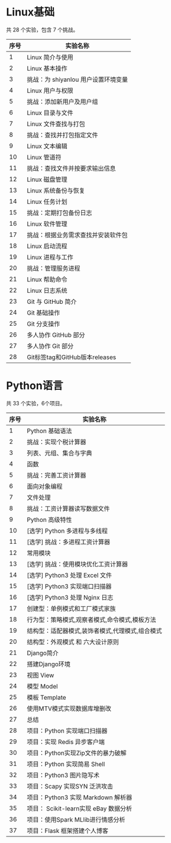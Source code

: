 # Linux基础

共 28 个实验，包含 7 个挑战。

| 序号 | 实验名称                            |
| ---- | ----------------------------------- |
| 1    | Linux 简介与使用                    |
| 2    | Linux 基本操作                      |
| 3    | 挑战：为 shiyanlou 用户设置环境变量 |
| 4    | Linux 用户与权限                    |
| 5    | 挑战：添加新用户及用户组            |
| 6    | Linux 目录与文件                    |
| 7    | Linux 文件查找与打包                |
| 8    | 挑战：查找并打包指定文件            |
| 9    | Linux 文本编辑                      |
| 10   | Linux 管道符                        |
| 11   | 挑战：查找文件并按要求输出信息      |
| 12   | Linux 磁盘管理                      |
| 13   | Linux 系统备份与恢复                |
| 14   | Linux 任务计划                      |
| 15   | 挑战：定期打包备份日志              |
| 16   | Linux 软件管理                      |
| 17   | 挑战：根据业务需求查找并安装软件包  |
| 18   | Linux 启动流程                      |
| 19   | Linux 进程与工作                    |
| 20   | 挑战：管理服务进程                  |
| 21   | Linux 帮助命令                      |
| 22   | Linux 日志系统                      |
| 23   | Git 与 GitHub 简介                  |
| 24   | Git 基础操作                        |
| 25   | Git 分支操作                        |
| 26   | 多人协作 GitHub 部分                |
| 27   | 多人协作 Git 部分                   |
| 28   | Git标签tag和GitHub版本releases      |

# Python语言

共 33 个实验，6个项目。

| 序号 | 实验名称                                        |
| ---- | ----------------------------------------------- |
| 1    | Python 基础语法                                 |
| 2    | 挑战：实现个税计算器                            |
| 3    | 列表、元组、集合与字典                          |
| 4    | 函数                                            |
| 5    | 挑战：完善工资计算器                            |
| 6    | 面向对象编程                                    |
| 7    | 文件处理                                        |
| 8    | 挑战：工资计算器读写数据文件                    |
| 9    | Python 高级特性                                 |
| 10   | [选学] Python 多进程与多线程                    |
| 11   | [选学] 挑战：多进程工资计算器                   |
| 12   | 常用模块                                        |
| 13   | [选学] 挑战：使用模块优化工资计算器             |
| 14   | [选学] Python3 处理   Excel 文件                |
| 15   | [选学] Python3 实现端口扫描器                   |
| 16   | [选学] Python3 处理   Nginx 日志                |
| 17   | 创建型：单例模式和工厂模式家族                  |
| 18   | 行为型：策略模式,观察者模式,命令模式,模板方法   |
| 19   | 结构型：适配器模式,装饰者模式,代理模式,组合模式 |
| 20   | 结构型：外观模式 和 六大设计原则                |
| 21   | Django简介                                      |
| 22   | 搭建Django环境                                  |
| 23   | 视图 View                                       |
| 24   | 模型 Model                                      |
| 25   | 模板 Template                                   |
| 26   | 使用MTV模式实现数据库增删改                     |
| 27   | 总结                                            |
| 28   | 项目：Python 实现端口扫描器                     |
| 29   | 项目：实现 Redis 异步客户端                     |
| 30   | 项目：Python实现Zip文件的暴力破解               |
| 31   | 项目：Python 实现简易   Shell                   |
| 32   | 项目：Python3 图片隐写术                        |
| 33   | 项目：Scapy 实现SYN   泛洪攻击                  |
| 34   | 项目：Python3 实现   Markdown 解析器            |
| 35   | 项目： Scikit-learn实现 eBay 数据分析           |
| 36   | 项目：使用Spark MLlib进行情感分析               |
| 37   | 项目：Flask 框架搭建个人博客                    |